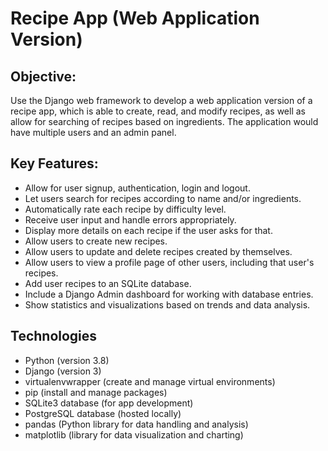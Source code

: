 # Recipe App (Web Application Version)

## Objective:
Use the Django web framework to develop a web application version of a recipe app, which is able to create, read, and modify recipes, as well as allow for searching of recipes based on ingredients. The application would have multiple users and an admin panel.

## Key Features:
* Allow for user signup, authentication, login and logout.
* Let users search for recipes according to name and/or ingredients.
* Automatically rate each recipe by difficulty level.
* Receive user input and handle errors appropriately.
* Display more details on each recipe if the user asks for that.
* Allow users to create new recipes.
* Allow users to update and delete recipes created by themselves.
* Allow users to view a profile page of other users, including that user's recipes.
* Add user recipes to an SQLite database.
* Include a Django Admin dashboard for working with database entries.
* Show statistics and visualizations based on trends and data analysis.

## Technologies
* Python (version 3.8)
* Django (version 3)
* virtualenvwrapper (create and manage virtual environments)
* pip (install and manage packages)
* SQLite3 database (for app development)
* PostgreSQL database (hosted locally)
* pandas (Python library for data handling and analysis)
* matplotlib (library for data visualization and charting)
